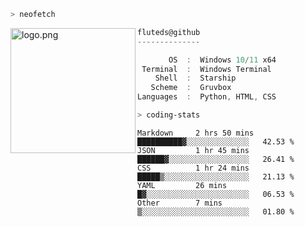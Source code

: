 ```zsh
> neofetch
```

<!--img align="left" src="https://github.com/fluteds.png" alt="logo.png" width="200"/>-->
<img align="left" src="https://external-content.duckduckgo.com/iu/?u=https%3A%2F%2F78.media.tumblr.com%2F975fca5f82161b190efdcaa05ffbd4ec%2Ftumblr_p6q6m9TJF01x3p3jmo1_500.png&f=1&nofb=1" alt="logo.png" width="200"/>

```csharp
fluteds@github
--------------

       OS  :  Windows 10/11 x64
 Terminal  :  Windows Terminal
    Shell  :  Starship
   Scheme  :  Gruvbox
Languages  :  Python, HTML, CSS
```

```zsh
> coding-stats
```

<!--START_SECTION:waka-->

```text
Markdown     2 hrs 50 mins   ██████████▓░░░░░░░░░░░░░░   42.53 %
JSON         1 hr 45 mins    ██████▓░░░░░░░░░░░░░░░░░░   26.41 %
CSS          1 hr 24 mins    █████▒░░░░░░░░░░░░░░░░░░░   21.13 %
YAML         26 mins         █▓░░░░░░░░░░░░░░░░░░░░░░░   06.53 %
Other        7 mins          ▒░░░░░░░░░░░░░░░░░░░░░░░░   01.80 %
```

<!--END_SECTION:waka-->
